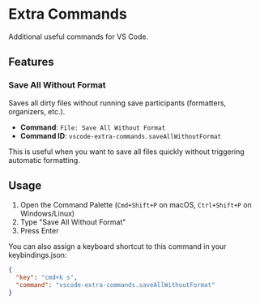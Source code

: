 # Extra Commands

Additional useful commands for VS Code.

## Features

### Save All Without Format

Saves all dirty files without running save participants (formatters, organizers, etc.).

- **Command**: `File: Save All Without Format`
- **Command ID**: `vscode-extra-commands.saveAllWithoutFormat`

This is useful when you want to save all files quickly without triggering automatic formatting.

## Usage

1. Open the Command Palette (`Cmd+Shift+P` on macOS, `Ctrl+Shift+P` on Windows/Linux)
2. Type "Save All Without Format"
3. Press Enter

You can also assign a keyboard shortcut to this command in your keybindings.json:

```json
{
  "key": "cmd+k s",
  "command": "vscode-extra-commands.saveAllWithoutFormat"
}
```
